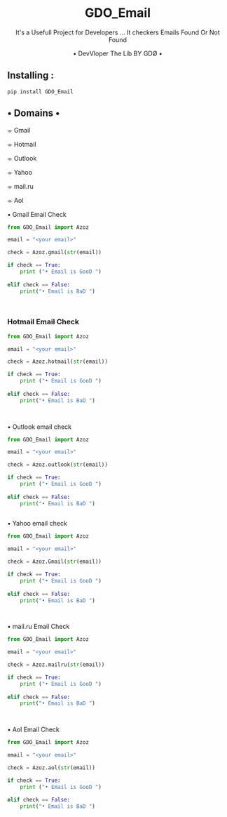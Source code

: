<h1 align="center">GDO_Email</h1>
<p align="center">It's a Usefull Project for Developers ... It checkers Emails Found Or Not Found </p>

<p align="center"> • DevVloper The Lib BY GDØ • </p>

## Installing :
```
pip install GDO_Email

```
## • Domains •

⌯ Gmail 

⌯ Hotmail 

⌯ Outlook

⌯ Yahoo 

⌯ mail.ru

⌯ Aol


• Gmail Email Check

``` python
from GDO_Email import Azoz

email = "<your email>"

check = Azoz.gmail(str(email))

if check == True:
	print ("• Email is GooD ")
	
elif check == False:
	print("• Email is BaD ")

	
```

### Hotmail Email Check

``` python
from GDO_Email import Azoz

email = "<your email>"

check = Azoz.hotmail(str(email))

if check == True:
	print ("• Email is GooD ")
	
elif check == False:
	print("• Email is BaD ")

	
```

• Outlook email check

``` python
from GDO_Email import Azoz

email = "<your email>"

check = Azoz.outlook(str(email))

if check == True:
	print ("• Email is GooD ")
	
elif check == False:
	print("• Email is BaD ")
	
```

• Yahoo email check

``` python
from GDO_Email import Azoz

email = "<your email>"

check = Azoz.Gmail(str(email))

if check == True:
	print ("• Email is GooD ")
	
elif check == False:
	print("• Email is BaD ")

	
```

• mail.ru Email Check


``` python
from GDO_Email import Azoz

email = "<your email>"

check = Azoz.mailru(str(email))

if check == True:
	print ("• Email is GooD ")
	
elif check == False:
	print("• Email is BaD ")

	
```


• Aol Email Check


``` python
from GDO_Email import Azoz

email = "<your email>"

check = Azoz.aol(str(email))

if check == True:
	print ("• Email is GooD ")
	
elif check == False:
	print("• Email is BaD ")

	
```
